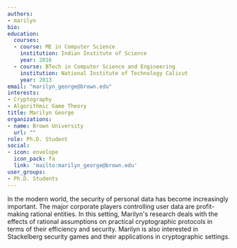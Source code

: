 ```yaml
---
authors:
- marilyn
bio:
education:
  courses:
  - course: ME in Computer Science
    institution: Indian Institute of Science
    year: 2016
  - course: BTech in Computer Science and Engineering
    institution: National Institute of Technology Calicut
    year: 2013
email: "marilyn_george@brown.edu"
interests:
- Cryptography
- Algorithmic Game Theory
title: Marilyn George
organizations:
- name: Brown University
  url: ""
role: Ph.D. Student
social:
- icon: envelope
  icon_pack: fa
  link: 'mailto:marilyn_george@brown.edu'
user_groups:
- Ph.D. Students
---
```

In the modern world, the security of personal data has become increasingly important. The major corporate players controlling user data are profit-making rational entities. In this setting, Marilyn's research deals with the effects of rational assumptions on practical cryptographic protocols in terms of their efficiency and security. Marilyn is also interested in Stackelberg security games and their applications in cryptographic settings.